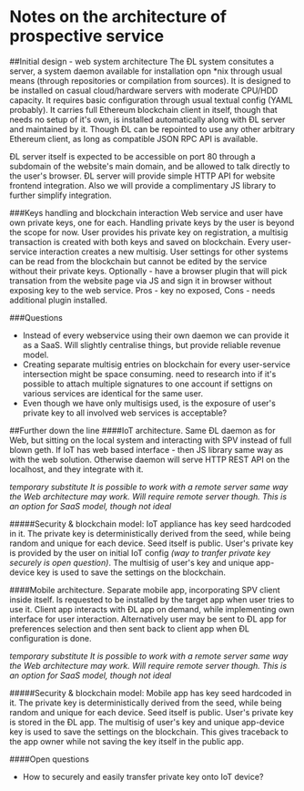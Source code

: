 # Notes on the architecture of prospective service

##Initial design - web system architecture 
The ÐL system consitutes a server, a system daemon available for installation opn \*nix through usual means 
(through repositories or compilation from sources). It is designed to be installed on casual cloud/hardware servers 
with moderate CPU/HDD capacity. It requires basic configuration through usual textual config (YAML probably).
It carries full Ethereum blockchain client in itself, though that needs no setup of it's own, is 
installed automatically along with ÐL server and maintained by it. Though ÐL can be repointed to use any other 
arbitrary Ethereum client, as long as compatible JSON RPC API is available.

ÐL server itself is expected to be accessible on port 80 through a subdomain of the website's main domain, 
and be allowed to talk directly to the user's browser. ÐL server will provide simple HTTP API for website frontend
integration. Also we will provide a complimentary JS library to further simplify integration.

###Keys handling and blockchain interaction
Web service and user have own private keys, one for each. Handling private keys by the user is beyond the scope for now. 
User provides his private key on registration, a multisig transaction is created with both keys and saved on blockchain. 
Every user-service interaction creates a new multisig. User settings for other systems can be read from 
the blockchain but cannot be edited by the service without their private keys.
Optionally - have a browser plugin that will pick transation from the website page via JS and sign it in browser
without exposing key to the web service. Pros - key no exposed, Cons - needs additional plugin installed.

###Questions
- Instead of every webservice using their own daemon we can provide it as a SaaS. Will slightly centralise things, 
but provide reliable revenue model.
- Creating separate multisig entries on blockchain for every user-service intersection might be space consuming.
  need to research into if it's possible to attach multiple signatures to one account if settigns on various
  services are identical for the same user.
- Even though we have only multisigs used, is the exposure of user's private key to all involved 
web services is acceptable?


##Further down the line
####IoT architecture.
Same ÐL daemon as for Web, but sitting on the local system and interacting with SPV instead of full blown geth. 
If IoT has web based interface - then JS library same way as with the web solution. Otherwise daemon will 
serve HTTP REST API on the localhost, and they integrate with it.

_temporary substitute_
_It is possible to work with a remote server same way the Web architecture may work. Will require remote server though._
_This is an option for SaaS model, though not ideal_

#####Security & blockchain model:
IoT appliance has key seed hardcoded in it. The private key is deterministically derived from the seed, while being 
random and unique for each device. Seed itself is public. User's private key is provided by the user on initial 
IoT config _(way to tranfer private key securely is open question)_. The multisig of user's key and unique app-device 
key is used to save the settings on the blockchain.
 

####Mobile architecture.
Separate mobile app, incorporating SPV client inside itself. Is requested to be installed by the target app when user
tries to use it. Client app interacts with ÐL app on demand, while implementing own interface for user interaction.
Alternatively user may be sent to ÐL app for preferences selection and then sent back to client app when 
ÐL configuration is done.

_temporary substitute_
_It is possible to work with a remote server same way the Web architecture may work. Will require remote server though._
_This is an option for SaaS model, though not ideal_


#####Security & blockchain model:
Mobile app has key seed hardcoded in it. The private key is deterministically derived from the seed, while being 
random and unique for each device. Seed itself is public. User's private key is stored in the ÐL app. 
The multisig of user's key and unique app-device key is used to save the settings on the blockchain.
This gives traceback to the app owner while not saving the key itself in the public app.


####Open questions
- How to securely and easily transfer private key onto IoT device?

